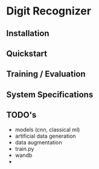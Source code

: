 # Digit Recognizer

## Installation

## Quickstart

## Training / Evaluation

## System Specifications

## TODO's

- models (cnn, classical ml)
- artificial data generation
- data augmentation
- train.py
- wandb
- 